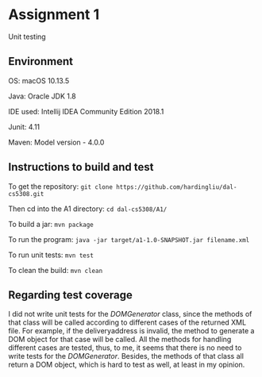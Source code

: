 # Assignment 1
Unit testing

## Environment
OS: macOS 10.13.5

Java: Oracle JDK 1.8

IDE used: Intellij IDEA Community Edition 2018.1

Junit: 4.11

Maven: Model version - 4.0.0

## Instructions to build and test
To get the repository: `git clone https://github.com/hardingliu/dal-cs5308.git`

Then cd into the A1 directory: `cd dal-cs5308/A1/`

To build a jar: `mvn package`

To run the program: `java -jar target/a1-1.0-SNAPSHOT.jar filename.xml`

To run unit tests: `mvn test`

To clean the build: `mvn clean`

## Regarding test coverage
I did not write unit tests for the *DOMGenerator* class, since the methods of that class will
be called according to different cases of the returned XML file. For example, if the deliveryaddress
is invalid, the method to generate a DOM object for that case will be called. All the methods for
handling different cases are tested, thus, to me, it seems that there is no need to write tests for the
*DOMGenerator*. Besides, the methods of that class all return a DOM object, which is hard to test
as well, at least in my opinion.
